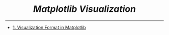 <i><h1 align='center'>Matplotlib Visualization</h1></i>
<hr>

- [1. Visualization Format in Matplotlib](https://github.com/TrentinoS/Visualization/tree/main/23.%20Matplotlib%20Visualization/1.%20Visualization%20Format%20in%20Matplotlib)
